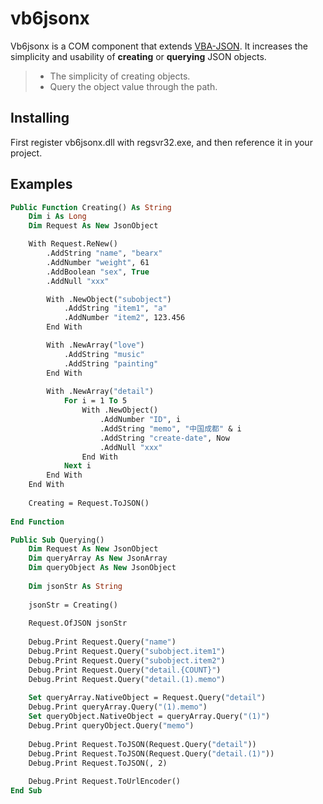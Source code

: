 # vb6jsonx

Vb6jsonx is a COM component that extends [VBA-JSON][1]. It increases the simplicity and usability of **creating** or **querying** JSON objects.

> * The simplicity of creating objects.
> * Query the object value through the path.

## Installing

First register vb6jsonx.dll with regsvr32.exe, and then reference it in your project.

## Examples

```vb
Public Function Creating() As String
    Dim i As Long
    Dim Request As New JsonObject

    With Request.ReNew() 
        .AddString "name", "bearx"
        .AddNumber "weight", 61
        .AddBoolean "sex", True
        .AddNull "xxx"

        With .NewObject("subobject")
            .AddString "item1", "a"
            .AddNumber "item2", 123.456
        End With

        With .NewArray("love")
            .AddString "music"
            .AddString "painting"
        End With
        
        With .NewArray("detail")
            For i = 1 To 5
                With .NewObject()
                    .AddNumber "ID", i
                    .AddString "memo", "中国成都" & i
                    .AddString "create-date", Now
                    .AddNull "xxx"
                End With
            Next i
        End With
    End With
        
    Creating = Request.ToJSON()
    
End Function

Public Sub Querying()
    Dim Request As New JsonObject
    Dim queryArray As New JsonArray
    Dim queryObject As New JsonObject
    
    Dim jsonStr As String
    
    jsonStr = Creating()
    
    Request.OfJSON jsonStr
    
    Debug.Print Request.Query("name")
    Debug.Print Request.Query("subobject.item1")
    Debug.Print Request.Query("subobject.item2")
    Debug.Print Request.Query("detail.{COUNT}")
    Debug.Print Request.Query("detail.(1).memo")
    
    Set queryArray.NativeObject = Request.Query("detail")
    Debug.Print queryArray.Query("(1).memo")
    Set queryObject.NativeObject = queryArray.Query("(1)")
    Debug.Print queryObject.Query("memo")
    
    Debug.Print Request.ToJSON(Request.Query("detail"))
    Debug.Print Request.ToJSON(Request.Query("detail.(1)"))
    Debug.Print Request.ToJSON(, 2)
        
    Debug.Print Request.ToUrlEncoder()
End Sub
```

[1]:https://github.com/vba-tools/vba-json
